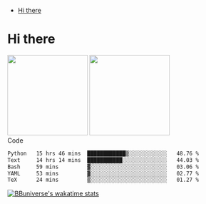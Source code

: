 <!--ts-->
* [Hi there](#hi-there)

<!-- Created by https://github.com/ekalinin/github-markdown-toc -->
<!-- Added by: runner, at: Wed Sep 27 04:19:34 UTC 2023 -->

<!--te-->


# Hi there

<!--
**BBuniverse/BBuniverse** is a ✨ _special_ ✨ repository because its `README.md` (this file) appears on your GitHub profile.

Here are some ideas to get you started:

- 🔭 I’m currently working on ...
- 🌱 I’m currently learning ...
- 👯 I’m looking to collaborate on ...
- 🤔 I’m looking for help with ...
- 💬 Ask me about ...
- 📫 How to reach me: ...
- 😄 Pronouns: ...
- ⚡ Fun fact: ...
-->


<div display="flex">
  <img src="https://github-readme-stats.vercel.app/api?username=BBuniverse&show_icons=true&count_private=true&theme=radical&hide_border=true" height="180"/>
  <img src="https://github-readme-stats.vercel.app/api/top-langs/?username=BBuniverse&layout=compact&theme=radical&hide_border=true" height="180"/>
</div
     

## Code
<!--START_SECTION:waka-->

```txt
Python   15 hrs 46 mins  ████████████▒░░░░░░░░░░░░   48.76 %
Text     14 hrs 14 mins  ███████████░░░░░░░░░░░░░░   44.03 %
Bash     59 mins         ▓░░░░░░░░░░░░░░░░░░░░░░░░   03.06 %
YAML     53 mins         ▓░░░░░░░░░░░░░░░░░░░░░░░░   02.77 %
TeX      24 mins         ▒░░░░░░░░░░░░░░░░░░░░░░░░   01.27 %
```

<!--END_SECTION:waka-->
     
[![BBuniverse's wakatime stats](https://github-readme-stats.vercel.app/api/wakatime?username=BBuniverse)](https://github.com/anuraghazra/github-readme-stats)
